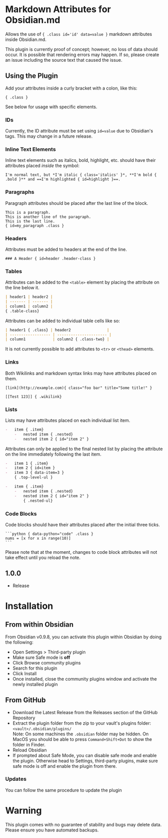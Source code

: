 # Markdown Attributes for Obsidian.md

Allows the use of `{ .class id='id' data=value }` markdown attributes inside Obsidian.md.

This plugin is currently proof of concept; however, no loss of data should occur. It is possible that rendering errors may happen. If so, please create an issue including the source text that caused the issue.

## Using the Plugin

Add your attributes inside a curly bracket with a colon, like this:

`{ .class }`

See below for usage with specific elements.

### IDs

Currently, the ID attribute must be set using `id=value` due to Obsidian's tags. This may change in a future release.

### Inline Text Elements

Inline text elements such as italics, bold, highlight, etc. should have their attributes placed _inside_ the symbol:

```
I'm normal text, but *I'm italic { class='italics' }*, **I'm bold { .bold }** and ==I'm highlighted { id=highlight }==.
```

### Paragraphs

Paragraph attributes should be placed after the last line of the block.

```
This is a paragraph.
This is another line of the paragraph.
This is the last line.
{ id=my_paragraph .class }
```

### Headers

Attributes must be added to headers at the end of the line.

`### A Header { id=header .header-class }`

### Tables

Attributes can be added to the `<table>` element by placing the attribute on the line below it.

```markdown
| header1 | header2 |
| ------- | ------- |
| column1 | column2 |
{ .table-class}
```

Attributes can be added to individual table cells like so:

```markdown
| header1 { .class} | header2                |
| ------------------ | ---------------------- |
| column1            | column2 { .class-two} |
```

It is not currently possible to add attributes to `<tr>` or `<thead>` elements.

### Links

Both Wikilinks and markdown syntax links may have attributes placed on them.

`[link](http://example.com){ class="foo bar" title="Some title!" }`

`[[Test 123]] { .wikilink}`

### Lists

Lists may have attributes placed on each individual list item.

```markdown
-   item { .item}
    -   nested item { .nested}
    -   nested item 2 { id="item 2" }
```

Attributes can only be applied to the final nested list by placing the attribute on the line immediately following the last item.

```markdown
-   item 1 { .item}
-   item 2 { id=item }
-   item 3 { data-item=3 }
    { .top-level-ul }
```

```markdown
-   item { .item}
    -   nested item { .nested}
    -   nested item 2 { id="item 2" }
        { .nested-ul}
```

### Code Blocks

Code blocks should have their attributes placed after the initial three ticks.

````
```python { data-python="code" .class }
nums = [x for x in range(10)]
```
````

Please note that at the moment, changes to code block attributes will not take effect until you reload the note.

## 1.0.0

-   Release

# Installation

## From within Obsidian

From Obsidian v0.9.8, you can activate this plugin within Obsidian by doing the following:

-   Open Settings > Third-party plugin
-   Make sure Safe mode is **off**
-   Click Browse community plugins
-   Search for this plugin
-   Click Install
-   Once installed, close the community plugins window and activate the newly installed plugin

## From GitHub

-   Download the Latest Release from the Releases section of the GitHub Repository
-   Extract the plugin folder from the zip to your vault's plugins folder: `<vault>/.obsidian/plugins/`  
    Note: On some machines the `.obsidian` folder may be hidden. On MacOS you should be able to press `Command+Shift+Dot` to show the folder in Finder.
-   Reload Obsidian
-   If prompted about Safe Mode, you can disable safe mode and enable the plugin.
    Otherwise head to Settings, third-party plugins, make sure safe mode is off and
    enable the plugin from there.

### Updates

You can follow the same procedure to update the plugin

# Warning

This plugin comes with no guarantee of stability and bugs may delete data.
Please ensure you have automated backups.
